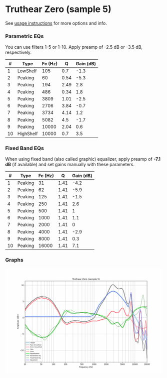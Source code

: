 # Truthear Zero (sample 5)
See [usage instructions](https://github.com/jaakkopasanen/AutoEq#usage) for more options and info.

### Parametric EQs
You can use filters 1-5 or 1-10. Apply preamp of -2.5 dB or -3.5 dB, respectively.

|   # | Type      |   Fc (Hz) |    Q |   Gain (dB) |
|-----|-----------|-----------|------|-------------|
|   1 | LowShelf  |       105 | 0.7  |        -1.3 |
|   2 | Peaking   |        60 | 0.54 |        -5.3 |
|   3 | Peaking   |       194 | 2.49 |         2.8 |
|   4 | Peaking   |       486 | 0.34 |         1.8 |
|   5 | Peaking   |      3809 | 1.01 |        -2.5 |
|   6 | Peaking   |      2706 | 3.84 |        -0.7 |
|   7 | Peaking   |      3734 | 4.14 |         1.2 |
|   8 | Peaking   |      5082 | 4.5  |        -1.7 |
|   9 | Peaking   |     10000 | 2.04 |         0.6 |
|  10 | HighShelf |     10000 | 0.7  |         3.5 |

### Fixed Band EQs
When using fixed band (also called graphic) equalizer, apply preamp of **-7.1 dB** (if available) and set gains manually with these parameters.

|   # | Type    |   Fc (Hz) |    Q |   Gain (dB) |
|-----|---------|-----------|------|-------------|
|   1 | Peaking |        31 | 1.41 |        -4.2 |
|   2 | Peaking |        62 | 1.41 |        -5.9 |
|   3 | Peaking |       125 | 1.41 |        -1.5 |
|   4 | Peaking |       250 | 1.41 |         2.6 |
|   5 | Peaking |       500 | 1.41 |         1   |
|   6 | Peaking |      1000 | 1.41 |         1.1 |
|   7 | Peaking |      2000 | 1.41 |         0   |
|   8 | Peaking |      4000 | 1.41 |        -2.9 |
|   9 | Peaking |      8000 | 1.41 |         0.3 |
|  10 | Peaking |     16000 | 1.41 |         7.1 |

### Graphs
![](./Truthear%20Zero%20(sample%205).png)
